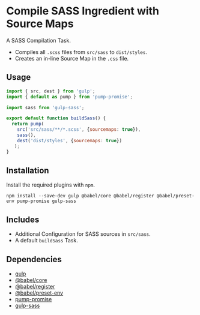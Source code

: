 Compile SASS Ingredient with Source Maps
================================================================================

A SASS Compilation Task.

- Compiles all `.scss` files from `src/sass` to `dist/styles`.
- Creates an in-line Source Map in the `.css` file.

Usage
--------------------------------------------------------------------------------

```javascript
import { src, dest } from 'gulp';
import { default as pump } from 'pump-promise';

import sass from 'gulp-sass';

export default function buildSass() {
  return pump(
    src('src/sass/**/*.scss', {sourcemaps: true}),
    sass(),
    dest('dist/styles', {sourcemaps: true})
   );
}
```

Installation
--------------------------------------------------------------------------------

Install the required plugins with `npm`.

`npm install --save-dev gulp @babel/core @babel/register @babel/preset-env pump-promise gulp-sass`

Includes
--------------------------------------------------------------------------------

- Additional Configuration for SASS sources in `src/sass`.
- A default `buildSass` Task.

Dependencies
--------------------------------------------------------------------------------

- [gulp](https://www.npmjs.com/package/gulp/)
- [@babel/core](https://www.npmjs.com/package/@babel/core/)
- [@babel/register](https://www.npmjs.com/package/@babel/register/)
- [@babel/preset-env](https://www.npmjs.com/package/@babel/preset-env/)
- [pump-promise](https://www.npmjs.com/package/pump-promise)
- [gulp-sass](https://www.npmjs.com/package/gulp-sass)
